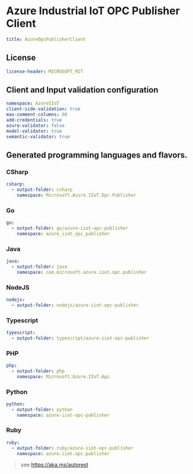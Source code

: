 # Azure Industrial IoT OPC Publisher Client
``` yaml
title: AzureOpcPublisherClient
```

## License
``` yaml
license-header: MICROSOFT_MIT
```

## Client and Input validation configuration
``` yaml
namespace: AzureIIoT
client-side-validation: true
max-comment-columns: 80
add-credentials: true
azure-validator: false
model-validator: true
semantic-validator: true
```

## Generated programming languages and flavors.
### CSharp
``` yaml 
csharp:
  - output-folder: csharp
    namespace: Microsoft.Azure.IIoT.Opc.Publisher
```
### Go
``` yaml 
go:
  - output-folder: go/azure-iiot-opc-publisher
    namespace: azure_iiot_opc_publisher
```
### Java
``` yaml 
java:
  - output-folder: java
    namespace: com.microsoft.azure.iiot.opc.publisher
```
### NodeJS
``` yaml 
nodejs:
  - output-folder: nodejs/azure-iiot-opc-publisher
```
### Typescript
``` yaml 
typescript:
  - output-folder: typescript/azure-iiot-opc-publisher
```
### PHP
``` yaml 
php:
  - output-folder: php
    namespace: Microsoft.Azure.IIoT.Api
```
### Python
``` yaml 
python:
  - output-folder: python
    namespace: azure-iiot-opc-publisher
```
### Ruby
``` yaml 
ruby:
  - output-folder: ruby/azure-iiot-opc-publisher
    namespace: azure.iiot.opc.publisher
```

> see https://aka.ms/autorest
